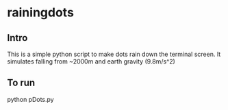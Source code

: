 # rainingdots

## Intro
This is a simple python script to make dots rain down the terminal screen. It simulates falling from ~2000m and earth gravity  (9.8m/s^2)

## To run
python pDots.py
